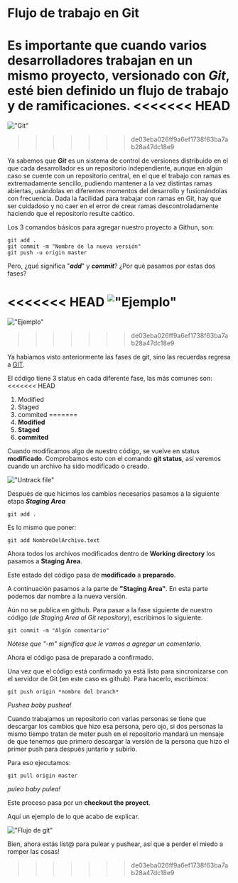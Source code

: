 
# Flujo de trabajo en Git

Es importante que cuando varios desarrolladores trabajan en un mismo proyecto, versionado con ***Git***, esté bien definido un flujo de trabajo y de ramificaciones.
<<<<<<< HEAD
=======

!["Git"](https://www.soe.uagrm.edu.bo/wp-content/uploads/2017/05/git-github.jpg)
>>>>>>> de03eba026ff9a6ef1738f63ba7ab28a47dc18e9

Ya sabemos que ***Git*** es un sistema de control de versiones distribuido en el que cada desarrollador es un repositorio independiente, aunque en algún caso se cuente con un repositorio central, en el que el trabajo con ramas es extremadamente sencillo, pudiendo mantener a la vez distintas ramas abiertas, usándolas en diferentes momentos del desarrollo y fusionándolas con frecuencia. Dada la facilidad para trabajar con ramas en Git, hay que ser cuidadoso y no caer en el error de crear ramas descontroladamente haciendo que el repositorio resulte caótico.

Los 3 comandos básicos para agregar nuestro proyecto a Githun, son:

~~~
git add .
git commit -m "Nombre de la nueva versión"
git push -u origin master
~~~
Pero, ¿qué significa "***add***" y ***commit***? ¿Por qué pasamos por estas dos fases?

<<<<<<< HEAD
!["Ejemplo"](https://cdn-images-1.medium.com/max/1600/0*HeEKExh4Z0nlev1m.png)
=======
!["Ejemplo"](https://cdn-images-1.medium.com/max/686/1*diRLm1S5hkVoh5qeArND0Q@2x.png)
>>>>>>> de03eba026ff9a6ef1738f63ba7ab28a47dc18e9

Ya habíamos visto anteriormente las fases de git, sino las recuerdas regresa a [GIT](https://github.com/PaulaSshun/tatooine/tree/master/SPRINT-2/01-GIT).

El código tiene 3 status en cada diferente fase, las más comunes son:
<<<<<<< HEAD
1. Modified
2. Staged
3. commited
=======
1. **Modified**
2. **Staged**
3. **commited**

Cuando modificamos algo de nuestro código, se vuelve en status **modificado**.
Comprobamos esto con el comando **git status**, así veremos cuando un archivo ha sido modificado o creado.

!["Untrack file"](file:///Users/HDH-V/Desktop/SSdeLaTerminal.png)

Después de que hicimos los cambios necesarios pasamos a la siguiente etapa ***Staging Area***

~~~
git add .
~~~
 Es lo mismo que poner:

~~~
git add NombreDelArchivo.text
~~~
Ahora todos los archivos modificados dentro de **Working directory** los pasamos a **Staging Area**.

Este estado del código pasa de **modificado** a **preparado**.

A continuación pasamos a la parte de **"Staging Area"**. En esta parte podemos dar nombre a la nueva versión.

Aún no se publica en github. Para pasar a la fase siguiente de nuestro código (*de Staging Area al Git repository*), escribimos lo siguiente.

~~~
git commit -m "Algún comentario"
~~~
*Nótese que "-m" significa que le vamos a agregar un comentario.*

Ahora el código pasa de preparado a confirmado.

Una vez que el código está confirmado ya está listo para sincronizarse con el servidor de Git (en este caso es github). Para hacerlo, escribimos:

~~~
git push origin *nombre del branch*
~~~
*Pushea baby pushea!*

Cuando trabajamos un repositorio con varias personas se tiene que descargar los cambios que hizo esa persona, pero ojo, si dos personas la mismo tiempo tratan de meter push en el repositorio mandará un mensaje de que tenemos que primero descargar la versión  de la persona que hizo el primer push para después juntarlo y subirlo.

Para eso ejecutamos:

 ~~~
 git pull origin master
 ~~~
*pulea baby pulea!*

Este proceso pasa por un **checkout the proyect**.

Aquí un ejemplo de lo que acabo de explicar.

!["Flujo de git"](https://cdn-images-1.medium.com/max/800/1*D1lbqiz2Y6quKrt00p9DqQ.png)

Bien, ahora estás list@  para pulear y pushear, así que a perder el miedo a romper las cosas!
>>>>>>> de03eba026ff9a6ef1738f63ba7ab28a47dc18e9

